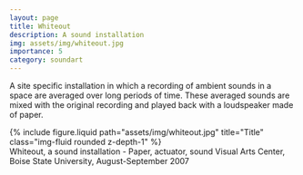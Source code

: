```yaml
---
layout: page
title: Whiteout
description: A sound installation 
img: assets/img/whiteout.jpg
importance: 5
category: soundart
---
```


A site specific installation in which a recording of ambient sounds in a space are averaged over long periods of time. These averaged sounds are mixed with the original recording and played back with a loudspeaker made of paper.



<div class="row">
    <div class="col-sm mt-3 mt-md-0">
        {% include figure.liquid path="assets/img/whiteout.jpg" title="Title" class="img-fluid rounded z-depth-1" %}
    </div>
</div>
<div class="caption">
    Whiteout, a sound installation - Paper, actuator, sound
    Visual Arts Center, Boise State University, August-September 2007

</div>



